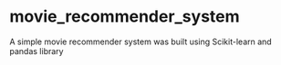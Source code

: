 # movie_recommender_system
A simple movie recommender system was built using Scikit-learn and pandas library
